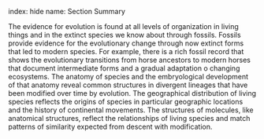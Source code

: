 index: hide
name: Section Summary

The evidence for evolution is found at all levels of organization in living things and in the extinct species we know about through fossils. Fossils provide evidence for the evolutionary change through now extinct forms that led to modern species. For example, there is a rich fossil record that shows the evolutionary transitions from horse ancestors to modern horses that document intermediate forms and a gradual adaptation o changing ecosystems. The anatomy of species and the embryological development of that anatomy reveal common structures in divergent lineages that have been modified over time by evolution. The geographical distribution of living species reflects the origins of species in particular geographic locations and the history of continental movements. The structures of molecules, like anatomical structures, reflect the relationships of living species and match patterns of similarity expected from descent with modification.
